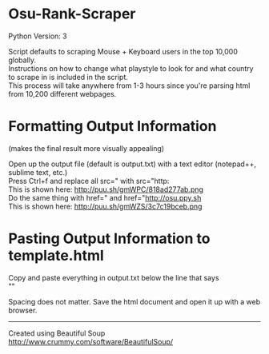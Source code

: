 # Osu-Rank-Scraper

Python Version: 3

Script defaults to scraping Mouse + Keyboard users in the top 10,000 globally.  
Instructions on how to change what playstyle to look for and what country to scrape in is included in the script.  
This process will take anywhere from 1-3 hours since you're parsing html from 10,200 different webpages.

Formatting Output Information
====================

(makes the final result more visually appealing)

Open up the output file (default is output.txt) with a text editor (notepad++, sublime text, etc.)  
Press Ctrl+f and replace all src=" with src="http:  
This is shown here: http://puu.sh/gmWPC/818ad277ab.png  
Do the same thing with href=" and href="http://osu.ppy.sh  
This is shown here: http://puu.sh/gmWZS/3c7c19bceb.png

Pasting Output Information to template.html
====================

Copy and paste everything in output.txt below the line that says  
"<!--PASTE OUTPUT INFORMATION HERE-->"  

Spacing does not matter. Save the html document and open it up with a web browser.

---

Created using Beautiful Soup http://www.crummy.com/software/BeautifulSoup/
